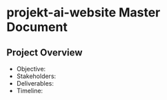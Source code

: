# projekt-ai-website Master Document

## Project Overview
- Objective:
- Stakeholders:
- Deliverables:
- Timeline:
